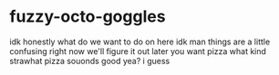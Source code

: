 # fuzzy-octo-goggles
idk honestly 
what do we want to do on here
idk man things are a little confusing right now we'll figure it out later
you want pizza
what kind
strawhat pizza souonds good
yea?
i guess

